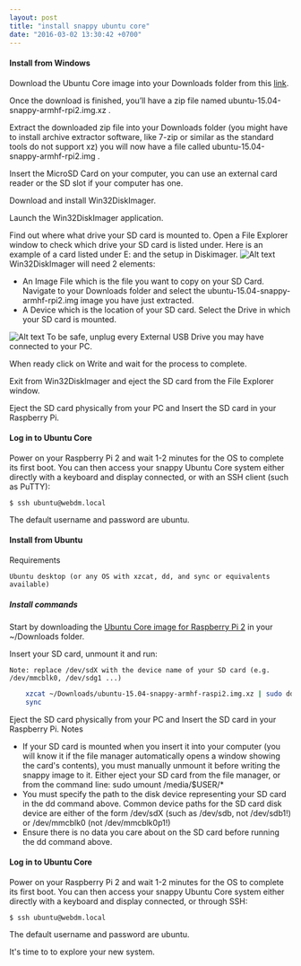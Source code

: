 ```yaml
---
layout: post
title: "install snappy ubuntu core"
date: "2016-03-02 13:30:42 +0700"
---
```


#### Install from Windows

Download the Ubuntu Core image into your Downloads folder from this [link](http://cdimage.ubuntu.com/ubuntu-snappy/15.04/stable/latest/ubuntu-15.04-snappy-armhf-raspi2.img.xz).

Once the download is finished, you’ll have a zip file named ubuntu-15.04-snappy-armhf-rpi2.img.xz .

Extract the downloaded zip file into your Downloads folder (you might have to install  archive extractor software, like 7-zip or similar as the standard tools do not support xz) you will now have a file called ubuntu-15.04-snappy-armhf-rpi2.img .

Insert the MicroSD Card on your computer, you can use an external card reader or the SD slot if your computer has one.

Download and install Win32DiskImager.

Launch the Win32DiskImager application.

Find out where what drive your SD card is mounted to. Open a File Explorer window to check which drive your SD card is listed under.  Here is an example of a card listed under E: and the setup in Diskimager.
![Alt text](https://developer.ubuntu.com/static/devportal_uploaded/9242b67a-987c-4181-a9aa-59b1767fd2d1-cms_page_media/1014/Drives.png)
Win32DiskImager will need 2 elements:

* An Image File which is the file you want to copy on your SD Card. Navigate to your Downloads folder and select the ubuntu-15.04-snappy-armhf-rpi2.img  image you have just extracted.
* A Device which is the location of your SD card. Select the Drive in which your SD card is mounted.

![Alt text](https://developer.ubuntu.com/static/devportal_uploaded/b295bfa0-9546-4997-9a7f-8ee4d5f8b800-cms_page_media/1014/Diskimager_setup.png)
To be safe, unplug every External USB Drive you may have connected to your PC.

When ready click on Write and wait for the process to complete.

Exit from Win32DiskImager and eject the SD card from the File Explorer window.

Eject the SD card physically from your PC and Insert the SD card in your Raspberry Pi.

#### Log in to Ubuntu Core

Power on your Raspberry Pi 2 and wait 1-2 minutes for the OS to complete its first boot. You can then access your snappy Ubuntu Core system either directly with a keyboard and display connected, or with an SSH client (such as PuTTY):

`$ ssh ubuntu@webdm.local`

The default username and password are ubuntu.

#### Install from Ubuntu
Requirements

    Ubuntu desktop (or any OS with xzcat, dd, and sync or equivalents available)

##### Install commands

Start by downloading the [Ubuntu Core image for Raspberry Pi 2](http://cdimage.ubuntu.com/ubuntu-snappy/15.04/stable/latest/ubuntu-15.04-snappy-armhf-raspi2.img.xz) in your ~/Downloads folder.

Insert your SD card, unmount it and run:

    Note: replace /dev/sdX with the device name of your SD card (e.g. /dev/mmcblk0, /dev/sdg1 ...)

```sh
    xzcat ~/Downloads/ubuntu-15.04-snappy-armhf-raspi2.img.xz | sudo dd of=/dev/sdX bs=32M
    sync
```

Eject the SD card physically from your PC and Insert the SD card in your Raspberry Pi.
Notes

* If your SD card is mounted when you insert it into your computer (you will know it if the file manager automatically opens a window showing the card's contents), you must manually unmount it before writing the snappy image to it. Either eject your SD card from the file manager, or from the command line: sudo umount /media/$USER/*
* You must specify the path to the disk device representing your SD card in the dd command above. Common device paths for the SD card disk device are either of the form /dev/sdX (such as /dev/sdb, not /dev/sdb1!) or /dev/mmcblk0 (not /dev/mmcblk0p1!)
* Ensure there is no data you care about on the SD card before running the dd command above.

#### Log in to Ubuntu Core

Power on your Raspberry Pi 2 and wait 1-2 minutes for the OS to complete its first boot. You can then access your snappy Ubuntu Core system either directly with a keyboard and display connected, or through SSH:

`$ ssh ubuntu@webdm.local`

The default username and password are ubuntu.

It's time to to explore your new system.
